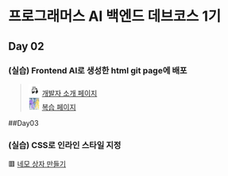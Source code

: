 # 프로그래머스 AI 백엔드 데브코스 1기

## Day 02
### (실습) Frontend AI로 생성한 html git page에 배포
> <img src="assets/notion_icon.png" alt="icon" width="24" height="24"> [개발자 소개 페이지](developer_intro/index.html) <br>
>  <img src="assets/sorry.gif" alt="icon" width="24" height="24"> [복습 페이지](practice/day03/example.html)<br>

##Day03
### (실습) CSS로 인라인 스타일 지정
🟥 [네모 상자 만들기](practice/day03/ex04/index.html)
